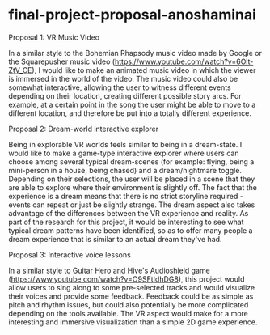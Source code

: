 # final-project-proposal-anoshaminai

Proposal 1: VR Music Video

In a similar style to the Bohemian Rhapsody music video made by Google or the Squarepusher music video (https://www.youtube.com/watch?v=6Olt-ZtV_CE), I would like to make an animated music video in which the viewer is immersed in the world of the video. The music video could also be somewhat interactive, allowing the user to witness different events depending on their location, creating different possible story arcs. For example, at a certain point in the song the user might be able to move to a different location, and therefore be put into a totally different experience.

Proposal 2: Dream-world interactive explorer

Being in explorable VR worlds feels similar to being in a dream-state. I would like to make a game-type interactive explorer where users can choose among several typical dream-scenes (for example: flying, being a mini-person in a house, being chased) and a dream/nightmare toggle. Depending on their selections, the user will be placed in a scene that they are able to explore where their environment is slightly off. The fact that the experience is a dream means that there is no strict storyline required - events can repeat or just be slightly strange. The dream aspect also takes advantage of the differences between the VR experience and reality. As part of the research for this project, it would be interesting to see what typical dream patterns have been identified, so as to offer many people a dream experience that is similar to an actual dream they've had.

Proposal 3: Interactive voice lessons

In a similar style to Guitar Hero and Hive's Audioshield game (https://www.youtube.com/watch?v=O9SFtIdhDG8), this project would allow users to sing along to some pre-selected tracks and would visualize their voices and provide some feedback. Feedback could be as simple as pitch and rhythm issues, but could also potentially be more complicated depending on the tools available. The VR aspect would make for a more interesting and immersive visualization than a simple 2D game experience. 
